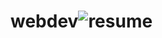 # webdev![resume](https://github.com/Mathewjagan/webdev/assets/133106885/2c993242-61cf-4a8b-b8a0-b47300858088)
